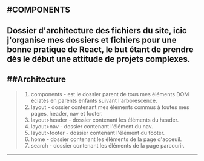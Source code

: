 #COMPONENTS
-----
Dossier d'architecture des fichiers du site, icic j'organise mes dossiers et fichiers pour une bonne pratique de React, le but étant de prendre dès le début une attitude de projets complexes.
-----
##Architecture
-----
> 1. components - est le dossier parent de tous mes éléments DOM éclatés en parents enfants suivant l'arborescence.
> 2. layout - dossier contenant mes éléments commus à toutes mes pages, header, nav et footer.
> 3. layout>header - dossier contenant les éléments du header.
> 4. layout>nav - dossier contenant l'élément du nav.
> 5. layout>footer - dossier contenant l'élément du footer.
> 6. home - dossier contenant les éléments de la page d'acceuil.
> 7. search - dossier contenant les éléments de la page parcourir.
-----